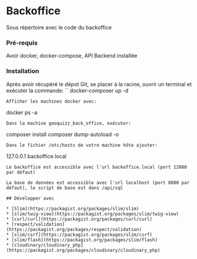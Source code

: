 # Backoffice

Sous répertoire avec le code du backoffice

### Pré-requis

Avoir docker, docker-compose, API Backend installée

### Installation

Après avoir récupéré le dépot Git, se placer à la racine, ouvrir un terminal et exécuter la commande: 
``
docker-composer up -d
```
Afficher les machines docker avec:
```
docker ps -a
```
Dans la machine geoquizz_back_office, exécuter:
```
composer install
composer dump-autoload -o
```
Dans le fichier /etc/hosts de votre machine hôte ajouter:
```
127.0.0.1 backoffice.local
```
Le backoffice est accessible avec l'url backoffice.local (port 12080 par défaut)

La base de données est accessible avec l'url localhost (port 8080 par défaut), le script de base est dans /api/sql

## Développer avec

* [Slim](https://packagist.org/packages/slim/slim)
* [slim/twig-view](https://packagist.org/packages/slim/twig-view)
* [curl/curl](https://packagist.org/packages/curl/curl)
* [respect/validation](https://packagist.org/packages/respect/validation)
* [slim/csrf](https://packagist.org/packages/slim/csrf)
* [slim/flash](https://packagist.org/packages/slim/flash)
* [cloudinary/cloudinary_php](https://packagist.org/packages/cloudinary/cloudinary_php)
